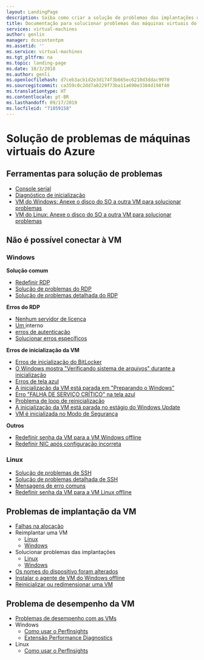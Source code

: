 ```yaml
---
layout: LandingPage
description: Saiba como criar a solução de problemas das implantações de máquina virtual.
title: Documentação para solucionar problemas das máquinas virtuais do Azure | Microsoft Docs
services: virtual-machines
author: genlin
manager: dcscontentpm
ms.assetid: ''
ms.service: virtual-machines
ms.tgt_pltfrm: na
ms.topic: landing-page
ms.date: 10/3/2018
ms.author: genli
ms.openlocfilehash: d7ceb3acb1d2e3d174f3b665ec6210d3ddac9970
ms.sourcegitcommit: ca359c0c2dd7a0229f73ba11a690e3384d198f40
ms.translationtype: HT
ms.contentlocale: pt-BR
ms.lasthandoff: 09/17/2019
ms.locfileid: "71059158"
---
```

# <a name="troubleshooting-azure-virtual-machines"></a>Solução de problemas de máquinas virtuais do Azure

## <a name="tools-for-troubleshooting"></a>Ferramentas para solução de problemas

- [Console serial](serial-console-windows.md)
- [Diagnóstico de inicialização](boot-diagnostics.md)
- [VM do Windows: Anexe o disco do SO a outra VM para solucionar problemas](troubleshoot-recovery-disks-portal-windows.md)
- [VM do Linux: Anexe o disco do SO a outra VM para solucionar problemas](troubleshoot-recovery-disks-portal-linux.md)

## <a name="cant-connect-to-the-vm"></a>Não é possível conectar à VM

### <a name="windows"></a>Windows

**Solução comum**

- [Redefinir RDP](reset-rdp.md)
- [Solução de problemas do RDP](troubleshoot-rdp-connection.md)
- [Solução de problemas detalhada do RDP](detailed-troubleshoot-rdp.md)

**Erros do RDP**

- [Nenhum servidor de licença](troubleshoot-rdp-no-license-server.md)
- [Um ](Troubleshoot-rdp-internal-error.md) interno
- [erros de autenticação](troubleshoot-authentication-error-rdp-vm.md)
- [Solucionar erros específicos](troubleshoot-specific-rdp-errors.md)

**Erros de inicialização da VM**

* [Erros de inicialização do BitLocker](troubleshoot-bitlocker-boot-error.md) 
* [O Windows mostra "Verificando sistema de arquivos" durante a inicialização](troubleshoot-check-disk-boot-error.md)
* [Erros de tela azul](troubleshoot-common-blue-screen-error.md)
* [A inicialização da VM está parada em "Preparando o Windows"](troubleshoot-vm-boot-configure-update.md)
* [Erro "FALHA DE SERVIÇO CRÍTICO" na tela azul](troubleshoot-critical-service-failed-boot-error.md)
* [Problema de loop de reinicialização](troubleshoot-reboot-loop.md)
* [A inicialização da VM está parada no estágio do Windows Update](troubleshoot-stuck-updating-boot-error.md)
* [VM é inicializada no Modo de Segurança](troubleshoot-rdp-safe-mode.md)

**Outros**
- [Redefinir senha da VM para a VM Windows offline](reset-local-password-without-agent.md)
- [Redefinir NIC após configuração incorreta](reset-network-interface.md)

### <a name="linux"></a>Linux

- [Solução de problemas de SSH](troubleshoot-ssh-connection.md)
- [Solução de problemas detalhada de SSH](detailed-troubleshoot-ssh-connection.md)
- [Mensagens de erro comuns](error-messages.md)
- [Redefinir senha da VM para a VM Linux offline](reset-password.md)

## <a name="vm-deployment-issues"></a>Problemas de implantação da VM

- [Falhas na alocação](allocation-failure.md)
- Reimplantar uma VM
    - [Linux](redeploy-to-new-node-linux.md)
    - [Windows](redeploy-to-new-node-windows.md)
- Solucionar problemas das implantações
    - [Linux](troubleshoot-deploy-vm-linux.md)
    - [Windows](troubleshoot-deploy-vm-windows.md)
- [Os nomes do dispositivo foram alterados](troubleshoot-device-names-problems.md)
- [Instalar o agente de VM do Windows offline](install-vm-agent-offline.md)
- [Reinicializar ou redimensionar uma VM](restart-resize-error-troubleshooting.md)

## <a name="vm-performance-issue"></a>Problema de desempenho da VM
- [Problemas de desempenho com as VMs](performance-diagnostics.md)
- Windows
    - [Como usar o PerfInsights](how-to-use-perfinsights.md)
    - [Extensão Performance Diagnostics](performance-diagnostics-vm-extension.md)
- Linux
    - [Como usar o PerfInsights](how-to-use-perfinsights-linux.md)